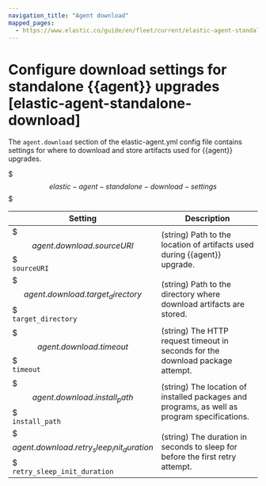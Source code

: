 ```yaml
---
navigation_title: "Agent download"
mapped_pages:
  - https://www.elastic.co/guide/en/fleet/current/elastic-agent-standalone-download.html
---
```


# Configure download settings for standalone {{agent}} upgrades [elastic-agent-standalone-download]


The `agent.download` section of the elastic-agent.yml config file contains settings for where to download and store artifacts used for {{agent}} upgrades.

$$$elastic-agent-standalone-download-settings$$$

| Setting | Description |
| --- | --- |
| $$$agent.download.sourceURI$$$<br>`sourceURI`<br> | (string) Path to the location of artifacts used during {{agent}} upgrade.<br> |
| $$$agent.download.target_directory$$$<br>`target_directory`<br> | (string) Path to the directory where download artifacts are stored.<br> |
| $$$agent.download.timeout$$$<br>`timeout`<br> | (string) The HTTP request timeout in seconds for the download package attempt.<br> |
| $$$agent.download.install_path$$$<br>`install_path`<br> | (string) The location of installed packages and programs, as well as program specifications.<br> |
| $$$agent.download.retry_sleep_init_duration$$$<br>`retry_sleep_init_duration`<br> | (string) The duration in seconds to sleep for before the first retry attempt.<br> |

